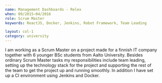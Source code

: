 ```yaml
---
name: Management Dashboards - Relex
when: 09/2015–04/2016
role: Scrum Master
keywords: ReactJS, Docker, Jenkins, Robot Framework, Team Leading

layout: col-1
category: university
---
```


I am working as a Scrum Master on a project made for a finnish IT company together with 6 younger BSc students from Aalto University. Besides ordinary Scrum Master tasks my responsibilities include team leading, setting up the technology stack for the project and supporting the rest of the team to get the project up and running smoothly. In addition I have set up a CI environment using Jenkins and Docker.
